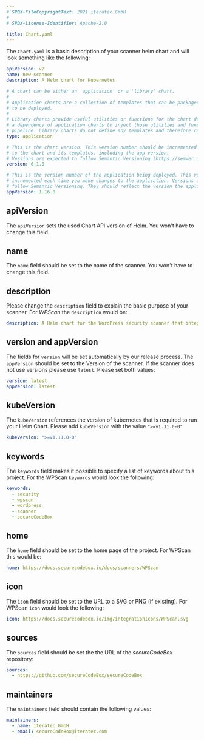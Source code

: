 ```yaml
---
# SPDX-FileCopyrightText: 2021 iteratec GmbH
#
# SPDX-License-Identifier: Apache-2.0

title: Chart.yaml
---
```


The `Chart.yaml` is a basic description of your scanner helm chart and will look something like the following:

```yaml
apiVersion: v2
name: new-scanner
description: A Helm chart for Kubernetes

# A chart can be either an 'application' or a 'library' chart.
#
# Application charts are a collection of templates that can be packaged into versioned archives
# to be deployed.
#
# Library charts provide useful utilities or functions for the chart developer. They're included as
# a dependency of application charts to inject those utilities and functions into the rendering
# pipeline. Library charts do not define any templates and therefore cannot be deployed.
type: application

# This is the chart version. This version number should be incremented each time you make changes
# to the chart and its templates, including the app version.
# Versions are expected to follow Semantic Versioning (https://semver.org/)
version: 0.1.0

# This is the version number of the application being deployed. This version number should be
# incremented each time you make changes to the application. Versions are not expected to
# follow Semantic Versioning. They should reflect the version the application is using.
appVersion: 1.16.0
```

## apiVersion

The `apiVersion` sets the used Chart API version of Helm.
You won't have to change this field.

## name

The `name` field should be set to the name of the scanner.
You won't have to change this field.

## description

Please change the `description` field to explain the basic purpose of your scanner.
For *WPScan* the `description` would be:

```yaml
description: A Helm chart for the WordPress security scanner that integrates with the secureCodeBox. 
```

## version and appVersion

The fields for `version`  will be set automatically by our release process.
The `appVersion` should be set to the Version of the scanner. If the scanner does not use versions please use `latest`.
Please set both values:

```yaml
version: latest
appVersion: latest
```

## kubeVersion

The `kubeVersion` references the version of kubernetes that is required to run your Helm Chart.
Please add `kubeVersion` with the value `">=v1.11.0-0"`

```yaml
kubeVersion: ">=v1.11.0-0"
```

## keywords

The `keywords` field makes it possible to specify a list of keywords about this project.
For the WPScan `keywords` would look the following:

```yaml
keywords:
  - security
  - wpscan
  - wordpress
  - scanner
  - secureCodeBox
```

## home

The `home` field should be set to the home page of the project.
For WPScan this would be:

```yaml
home: https://docs.securecodebox.io/docs/scanners/WPScan
```

## icon

The `icon` field should be set to the URL to a SVG or PNG (if existing).
For WPScan `icon` would look the following:

```yaml
icon: https://docs.securecodebox.io/img/integrationIcons/WPScan.svg
```

## sources

The `sources` field should be set the the URL of the *secureCodeBox* repository:

```yaml
sources:
  - https://github.com/secureCodeBox/secureCodeBox
```

## maintainers

The `maintainers` field should contain the following values:

```yaml
maintainers:
  - name: iteratec GmbH
  - email: secureCodeBox@iteratec.com
```

